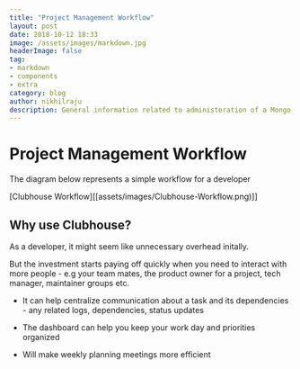 ```yaml
---
title: "Project Management Workflow"
layout: post
date: 2018-10-12 18:33
image: /assets/images/markdown.jpg
headerImage: false
tag:
- markdown
- components
- extra
category: blog
author: nikhilraju
description: General information related to administeration of a Mongo Server
---
```


# Project Management Workflow

The diagram below represents a simple workflow for a developer

[Clubhouse Workflow][[assets/images/Clubhouse-Workflow.png)]]


## Why use Clubhouse?

As a developer,  it might seem like unnecessary overhead initally. 

But the investment starts paying off quickly when you need to interact with more people - e.g your team mates, the product owner for a project, tech manager, maintainer groups etc.


* It can help centralize communication about a task and its dependencies - any related logs, dependencies, status updates 

* The dashboard can help you keep your work day and priorities organized

* Will make weekly planning meetings more efficient
